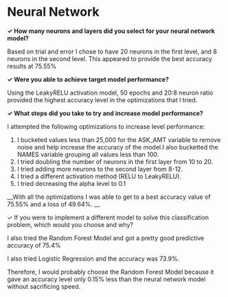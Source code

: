 # Neural Network



__✓ How many neurons and layers did you select for your neural network model?__

Based on trial and error I chose to have 20 neurons in the first level, and 8 neurons in the second level. This appeared to provide the best accuracy results at 75.55%

__✓ Were you able to achieve target model performance?__

Using the LeakyRELU activation model, 50 epochs and 20:8 neuron ratio provided the highest accuracy level in the optimizations that I tried.

__✓ What steps did you take to try and increase model performance?__

I attempted the following optimizations to increase level performance:

1. I bucketed values less than 25,000 for the ASK_AMT variable to remove noise and help increase the accuracy of the model.I also bucketted the NAMES variable grouping all values less than 100.
2. I tried doubling the number of neurons in the first layer from 10 to 20.
3. I tried adding more neurons to the second layer from 8-12.
4. I tried a different activation method (RELU to LeakyRELU).
5. I tried decreasing the alpha level to 0.1

__With all the optimizations I was able to get to a best accuracy value of 75.55%  and a loss of 49.64%. __

✓ If you were to implement a different model to solve this classification problem, which would you choose and why?

I also tried the Random Forest Model and got a pretty good predictive accuracy of 75.4%

I also tried Logistic Regression and the accuracy was 73.9%.

Therefore, I would probably choose the Random Forest Model because it gave an accuracy level only 0.15% less than the neural network model without sacrificing speed.

